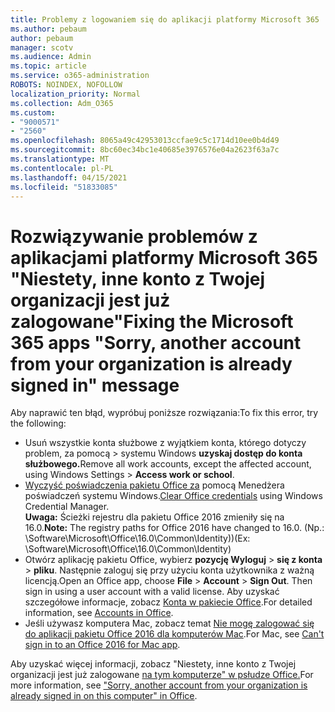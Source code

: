 ```yaml
---
title: Problemy z logowaniem się do aplikacji platformy Microsoft 365
ms.author: pebaum
author: pebaum
manager: scotv
ms.audience: Admin
ms.topic: article
ms.service: o365-administration
ROBOTS: NOINDEX, NOFOLLOW
localization_priority: Normal
ms.collection: Adm_O365
ms.custom:
- "9000571"
- "2560"
ms.openlocfilehash: 8065a49c42953013ccfae9c5c1714d10ee0b4d49
ms.sourcegitcommit: 8bc60ec34bc1e40685e3976576e04a2623f63a7c
ms.translationtype: MT
ms.contentlocale: pl-PL
ms.lasthandoff: 04/15/2021
ms.locfileid: "51833085"
---
```

# <a name="fixing-the-microsoft-365-apps-sorry-another-account-from-your-organization-is-already-signed-in-message"></a><span data-ttu-id="000ef-102">Rozwiązywanie problemów z aplikacjami platformy Microsoft 365 "Niestety, inne konto z Twojej organizacji jest już zalogowane"</span><span class="sxs-lookup"><span data-stu-id="000ef-102">Fixing the Microsoft 365 apps "Sorry, another account from your organization is already signed in" message</span></span>

<span data-ttu-id="000ef-103">Aby naprawić ten błąd, wypróbuj poniższe rozwiązania:</span><span class="sxs-lookup"><span data-stu-id="000ef-103">To fix this error, try the following:</span></span>

- <span data-ttu-id="000ef-104">Usuń wszystkie konta służbowe z wyjątkiem konta, którego dotyczy problem, za pomocą > systemu Windows **uzyskaj dostęp do konta służbowego.**</span><span class="sxs-lookup"><span data-stu-id="000ef-104">Remove all work accounts, except the affected account, using Windows Settings > **Access work or school**.</span></span>
- <span data-ttu-id="000ef-105">[Wyczyść poświadczenia pakietu Office za](https://docs.microsoft.com/office/troubleshoot/error-messages/another-account-already-signed-in#step-3-clear-cached-credentials-on-the-computer) pomocą Menedżera poświadczeń systemu Windows.</span><span class="sxs-lookup"><span data-stu-id="000ef-105">[Clear Office credentials](https://docs.microsoft.com/office/troubleshoot/error-messages/another-account-already-signed-in#step-3-clear-cached-credentials-on-the-computer) using Windows Credential Manager.</span></span><br/>
    <span data-ttu-id="000ef-106">**Uwaga:** Ścieżki rejestru dla pakietu Office 2016 zmieniły się na 16.0.</span><span class="sxs-lookup"><span data-stu-id="000ef-106">**Note:** The registry paths for Office 2016 have changed to 16.0.</span></span> <span data-ttu-id="000ef-107">(Np.: \Software\Microsoft\Office\16.0\Common\Identity)\)</span><span class="sxs-lookup"><span data-stu-id="000ef-107">(Ex: \Software\Microsoft\Office\16.0\Common\Identity\)</span></span>
- <span data-ttu-id="000ef-108">Otwórz aplikację pakietu Office, wybierz **pozycję Wyloguj**  >  **się z konta**  >  **pliku**. Następnie zaloguj się przy użyciu konta użytkownika z ważną licencją.</span><span class="sxs-lookup"><span data-stu-id="000ef-108">Open an Office app, choose **File** > **Account** > **Sign Out**. Then sign in using a user account with a valid license.</span></span> <span data-ttu-id="000ef-109">Aby uzyskać szczegółowe informacje, zobacz [Konta w pakiecie Office](https://support.office.com/article/accounts-in-office-628ea040-f265-49de-b986-be09c3ebf8a9).</span><span class="sxs-lookup"><span data-stu-id="000ef-109">For detailed information, see [Accounts in Office](https://support.office.com/article/accounts-in-office-628ea040-f265-49de-b986-be09c3ebf8a9).</span></span>
- <span data-ttu-id="000ef-110">Jeśli używasz komputera Mac, zobacz temat [Nie mogę zalogować się do aplikacji pakietu Office 2016 dla komputerów Mac](https://docs.microsoft.com/office365/troubleshoot/authentication/sign-in-to-office-2016-for-mac-fail).</span><span class="sxs-lookup"><span data-stu-id="000ef-110">For Mac, see [Can't sign in to an Office 2016 for Mac app](https://docs.microsoft.com/office365/troubleshoot/authentication/sign-in-to-office-2016-for-mac-fail).</span></span>

<span data-ttu-id="000ef-111">Aby uzyskać więcej informacji, zobacz "Niestety, inne konto z Twojej organizacji jest już zalogowane [na tym komputerze" w psłudze Office.](https://docs.microsoft.com/office/troubleshoot/error-messages/another-account-already-signed-in)</span><span class="sxs-lookup"><span data-stu-id="000ef-111">For more information, see ["Sorry, another account from your organization is already signed in on this computer" in Office](https://docs.microsoft.com/office/troubleshoot/error-messages/another-account-already-signed-in).</span></span>